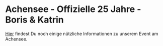 # Achensee - Offizielle 25 Jahre - Boris & Katrin
[Hier](docs/README.md) findest Du noch einige nützliche Informationen zu unserem Event am Achensee.